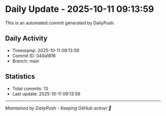 # Daily Update - 2025-10-11 09:13:59

This is an automated commit generated by DailyPush.

## Daily Activity
- Timestamp: 2025-10-11 09:13:59
- Commit ID: 040a1816
- Branch: main

## Statistics
- Total commits: 13
- Last update: 2025-10-11 09:13:59

---
*Maintained by DailyPush - Keeping GitHub active! 🚀*
